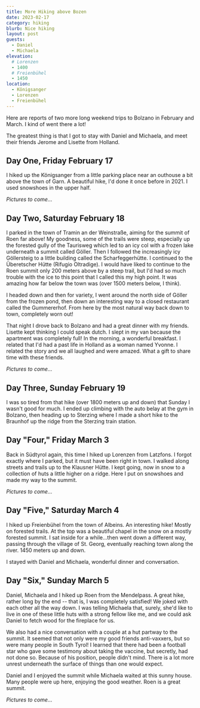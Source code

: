 ```yaml
---
title: More Hiking above Bozen
date: 2023-02-17
category: hiking
blurb: Nice hiking
layout: post
guests:
  - Daniel
  - Michaela
elevation:
  # Lorenzen
  - 1400
  # Freienbühel
  - 1450
location:
  - Königsanger
  - Lorenzen
  - Freienbühel
---
```


Here are reports of two more long weekend trips to Bolzano in February
and March. I kind of went there a lot!

The greatest thing is that I got to stay with Daniel and Michaela, and meet
their friends Jerome and Lisette from Holland.

## Day One, Friday February 17

I hiked up the Königsanger from a little parking place near an outhouse
a bit above the town of Garn. A beautiful hike, I'd done it once before
in 2021. I used snowshoes in the upper half.

*Pictures to come...*

## Day Two, Saturday February 18

I parked in the town of Tramin an der Weinstraße, aiming for the summit of
Roen far above! My goodness, some of the trails were steep, especially up
the forested gully of the Taurisweg which led to an icy col with a frozen
lake underneath a summit called Göller. Then I followed the increasingly
icy Göllersteig to a little building called the Scharfeggerhütte. I continued
to the Überetscher Hütte (Rifugio Oltradige). I would have liked to continue
to the Roen summit only 200 meters above by a steep trail, but I'd had so
much trouble with the ice to this point that I called this my high point.
It was amazing how far below the town was (over 1500 meters below, I think).

I headed down and then for variety, I went around the north side of Göller from
the frozen pond, then down an interesting way to a closed restaurant called
the Gummererhof. From here by the most natural way back down to town, completely
worn out!

That night I drove back to Bolzano and had a great dinner with my friends.
Lisette kept thinking I could speak dutch. I slept in my van because the
apartment was completely full! In the morning, a wonderful breakfast. I related
that I'd had a past life in Holland as a woman named Yvonne. I related the
story and we all laughed and were amazed. What a gift to share time with these
friends.

*Pictures to come...*

## Day Three, Sunday February 19

I was so tired from that hike (over 1800 meters up and down) that Sunday I
wasn't good for much. I ended up climbing with the auto belay at the gym in
Bolzano, then heading up to Sterzing where I made a short hike to the Braunhof
up the ridge from the Sterzing train station.

## Day "Four," Friday March 3

Back in Südtyrol again, this time I hiked up Lorenzen from Latzfons. I forgot
exactly where I parked, but it must have been right in town. I walked along
streets and trails up to the Klausner Hütte. I kept going, now in snow to a
collection of huts a little higher on a ridge. Here I put on snowshoes and made
my way to the summit.

*Pictures to come...*

## Day "Five," Saturday March 4

I hiked up Freienbühel from the town of Albeins. An interesting hike! Mostly
on forested trails. At the top was a beautiful chapel in the snow on a mostly
forested summit. I sat inside for a while...then went down a different way,
passing through the village of St. Georg, eventually reaching town along
the river. 1450 meters up and down.

I stayed with Daniel and Michaela, wonderful dinner and conversation.

## Day "Six," Sunday March 5

Daniel, Michaela and I hiked up Roen from the Mendelpass. A great hike,
rather long by the end -- that is, I was completely satisfied! We joked
with each other all the way down. I was telling Michaela that, surely,
she'd like to live in one of these little huts with a strong fellow like
me, and we could ask Daniel to fetch wood for the fireplace for us.

We also had a nice conversation with a couple at a hut partway to the summit.
It seemed that not only were my good friends anti-vaxxers, but so were many
people in South Tyrol! I learned that there had been a football star who
gave some testimony about taking the vaccine, but secretly, had not done so.
Because of his position, people didn't mind. There is a lot more unrest
underneath the surface of things than one would expect.

Daniel and I enjoyed the summit while Michaela waited at this sunny house.
Many people were up here, enjoying the good weather. Roen is a great summit.

*Pictures to come...*

